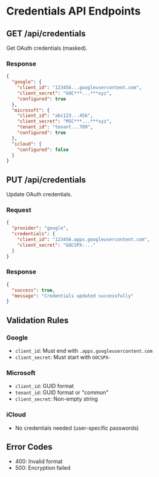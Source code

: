 # Credentials API Endpoints

## GET /api/credentials
Get OAuth credentials (masked).

### Response
```json
{
  "google": {
    "client_id": "123456...googleusercontent.com",
    "client_secret": "GOC***...***xyz",
    "configured": true
  },
  "microsoft": {
    "client_id": "abc123...456",
    "client_secret": "MSC***...***xyz",
    "tenant_id": "tenant...789",
    "configured": true
  },
  "icloud": {
    "configured": false
  }
}
```

## PUT /api/credentials
Update OAuth credentials.

### Request
```json
{
  "provider": "google",
  "credentials": {
    "client_id": "123456.apps.googleusercontent.com",
    "client_secret": "GOCSPX-..."
  }
}
```

### Response
```json
{
  "success": true,
  "message": "Credentials updated successfully"
}
```

## Validation Rules

### Google
- `client_id`: Must end with `.apps.googleusercontent.com`
- `client_secret`: Must start with `GOCSPX-`

### Microsoft
- `client_id`: GUID format
- `tenant_id`: GUID format or "common"
- `client_secret`: Non-empty string

### iCloud
- No credentials needed (user-specific passwords)

## Error Codes
- 400: Invalid format
- 500: Encryption failed
